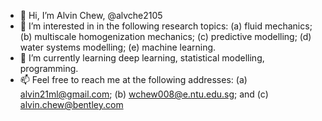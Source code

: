 - 👋 Hi, I’m Alvin Chew, @alvche2105
- 👀 I’m interested in in the following research topics: (a) fluid mechanics; (b) multiscale homogenization mechanics; (c) predictive modelling; (d) water systems modelling; (e) machine learning.
- 🌱 I’m currently learning deep learning, statistical modelling, programming. 
- 📫 Feel free to reach me at the following addresses: (a) alvin21ml@gmail.com; (b) wchew008@e.ntu.edu.sg; and (c) alvin.chew@bentley.com

<!---
alvche2105/alvche2105 is a ✨ special ✨ repository because its `README.md` (this file) appears on your GitHub profile.
You can click the Preview link to take a look at your changes.
--->
